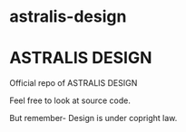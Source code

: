 # astralis-design
<html>
<h1>
ASTRALIS DESIGN
</h1>
<body>
<p>
Official repo of ASTRALIS DESIGN
</p>
<p>
Feel free to look at source code.
</p>
<p>
But remember- Design is under copright law.
</p>

